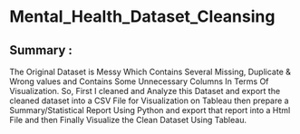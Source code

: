 # Mental_Health_Dataset_Cleansing
## Summary :
The Original Dataset is Messy Which Contains Several Missing, Duplicate & Wrong values and Contains Some Unnecessary Columns In Terms Of Visualization. So, First I cleaned and Analyze this Dataset and export the cleaned dataset into a CSV File for Visualization on Tableau then prepare a Summary/Statistical Report Using Python and export that report into a Html File and then Finally Visualize the Clean Dataset Using Tableau.
